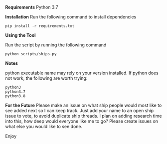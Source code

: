 **Requirements**
Python 3.7

**Installation**
Run the following command to install dependencies

`pip install -r requirements.txt`

**Using the Tool**

Run the script by running the following command

`python scripts/ships.py`


**Notes**

python executable name may rely on your version installed.
If python does not work, the following are worth trying:

`python3`  
`python3.7`  
`python3.8`


**For the Future**
Please make an issue on what ship people would most like to see added next so I can keep track. 
Just add your name to an open ship issue to vote, to avoid duplicate ship threads.
I plan on adding research time into this, how deep would everyone like me to go? 
Please create issues on what else you would like to see done.

Enjoy
